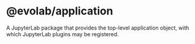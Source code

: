 # @evolab/application

A JupyterLab package that provides the top-level application object,
with which JupyterLab plugins may be registered.
